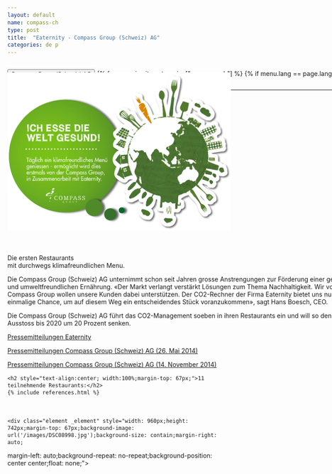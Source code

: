 ```yaml
---
layout: default
name: compass-ch
type: post
title:  "Eaternity - Compass Group (Schweiz) AG"
categories: de p
---
```


<div class="container-hero container-hero-1 clearfix" style="background-image: url('/images/Webseite_Element-1(4).jpg');background-position: left center;background-size: 100%">
	<div class="container-hero-content container-hero-content-1 clearfix">
		<div class="container-4 clearfix" style="margin-bottom:-40px;margin-top:30px;width: 960px;height: 46px;border-bottom: 1px solid rgb(0, 0, 0);">
			<button class="text text-5" style="text-align:left" onClick="window.location='/de/p/compass-ch';" >Compass Group (Schweiz) AG</button>
				{% for menu in site.categories["compass-ch"] %}
				{% if menu.lang == page.lang %}
				<button class="_button" style="float:right;margin-left:20px;margin-top:8px;font-size:0.95em" onClick="window.location='{{menu.url}}';">{{menu.title}}</button>
				{% endif %}{% endfor %}
		</div>
		<img class="image" src="/images/banner-compass(2)-1073x759.png" data-rimage data-src="/images/banner-compass(2)-1073x759.png" data-srcat2x="/images/banner-compass(2)-1073x759@2x.png">
	</div>
</div>


<div class="content-design content-design-1 clearfix" style="height: 2000px;">
	<p class="text text-16" style="width: 798px;margin: 50px auto 0;float:none">Die ersten Restaurants</p>
	<p class="text text-21" style="width: 798px;margin: 0px auto 0;float:none">mit durchwegs klimafreundlichen Menu.</p>
	<div class="text text-25" style="width: 798px;margin: 10px auto 0;float:none">
		<p>Die Compass Group (Schweiz) AG unternimmt schon seit Jahren grosse Anstrengungen zur Förderung einer gesunden und umweltfreundlichen Ernährung. «Der Markt verlangt verstärkt Lösungen zum Thema Nachhaltigkeit. Wir von der Compass Group wollen unsere Kunden dabei unterstützen. Der CO2-Rechner der Firma Eaternity bietet uns nun eine einmalige Chance, um auf diesem Weg ein entscheidendes Stück voranzukommen», sagt Hans Boesch, CEO.</p>
		<p>Die Compass Group (Schweiz) AG führt das CO2-Management soeben in ihren Restaurants ein und will so den CO2-Ausstoss bis 2020 um 20 Prozent senken.</p>
		<p><a target="_blank" href="/assets/de/2014-05-26 Pressemitteilung-Eaternity-Compass.pdf">Pressemitteilungen Eaternity</a><br></p>
		<p><a target="_blank" href="http://welcome.compass-group.ch/index.php?id=918&L=0%2B%2B%2F%2F%2B%3F%2F%2Fassets%2Fsnippets%2Freflect%2Fsnippet.reflect.php%3Freflect_base&tx_ttnews%5Btt_news%5D=750&cHash=5831b92957f370ea42c09c54fc6a647c">Pressemitteilungen Compass Group (Schweiz) AG (26. Mai 2014)</a><br></p>
		<p><a href="http://welcome.compass-group.ch/index.php?id=918&L=0%20%20%2F%20…%2Fassets%2Fsnippets%2Freflect%2Fsnippet.reflect.php%3Freflect_base&tx_ttnews%5Btt_news%5D=761&cHash=69501ab0ad2fc953969c93648ff69baa">Pressemitteilungen Compass Group (Schweiz) AG (14. November 2014)</a><br></p>
	</div>

	<h2 style="text-align:center; width:100%;margin-top: 67px;">11 teilnehmende Restaurants:</h2>
	{% include references.html %}



	<div class="element _element" style="width: 960px;height: 742px;margin-top: 67px;background-image: url('/images/DSC08998.jpg');background-size: contain;margin-right: auto;
margin-left: auto;background-repeat: no-repeat;background-position: center center;float: none;"></div>
</div>
